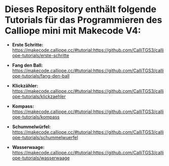 # Dieses Repository enthält folgende Tutorials für das Programmieren des Calliope mini mit Makecode V4: 


- **Erste Schritte:** https://makecode.calliope.cc/#tutorial:https://github.com/CalliTGS3/calliope-tutorials/erste-schritte

- **Fang den Ball:** https://makecode.calliope.cc/#tutorial:https://github.com/CalliTGS3/calliope-tutorials/fang-den-ball

- **Klickzähler:** https://makecode.calliope.cc/#tutorial:https://github.com/CalliTGS3/calliope-tutorials/klickzaehler

- **Kompass:** https://makecode.calliope.cc/#tutorial:https://github.com/CalliTGS3/calliope-tutorials/kompass

- **Schummelwürfel:** https://makecode.calliope.cc/#tutorial:https://github.com/CalliTGS3/calliope-tutorials/schummelwuerfel

- **Wasserwaage:** https://makecode.calliope.cc/#tutorial:https://github.com/CalliTGS3/calliope-tutorials/wasserwaage
